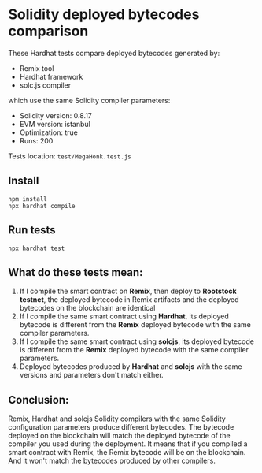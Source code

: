 # Solidity deployed bytecodes comparison

These Hardhat tests compare deployed bytecodes generated by:
- Remix tool
- Hardhat framework
- solc.js compiler

which use the same Solidity compiler parameters:

- Solidity version: 0.8.17
- EVM version: istanbul
- Optimization: true
- Runs: 200

Tests location: `test/MegaHonk.test.js`

## Install
```shell
npm install
npx hardhat compile
```

## Run tests
```shell
npx hardhat test
```

## What do these tests mean:
1. If I compile the smart contract on **Remix**, then deploy to **Rootstock testnet**, the deployed bytecode in Remix artifacts and the deployed bytecodes on the blockchain are identical
2. If I compile the same smart contract using **Hardhat**, its deployed bytecode is different from the **Remix** deployed bytecode with the same compiler parameters.
3. If I compile the same smart contract using **solcjs**, its deployed bytecode is different from the **Remix** deployed bytecode with the same compiler parameters.
4. Deployed bytecodes produced by **Hardhat** and **solcjs** with the same versions and parameters don't match either. 


## Conclusion:
Remix, Hardhat and solcjs Solidity compilers with the same Solidity configuration parameters produce different bytecodes. The bytecode deployed on the blockchain will match the deployed bytecode of the compiler you used during the deployment. It means that if you compiled a smart contract with Remix, the Remix bytecode will be on the blockchain. And it won't match the bytecodes produced by other compilers.